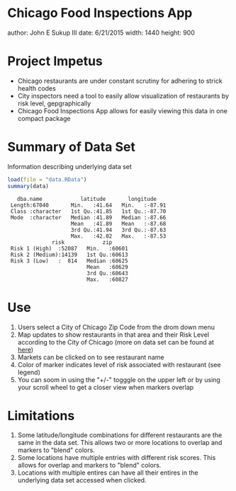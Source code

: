Chicago Food Inspections App
========================================================
author: John E Sukup III
date: 6/21/2015
width: 1440
height: 900

Project Impetus
========================================================

- Chicago restaurants are under constant scrutiny for adhering to strick health codes
- City inspectors need a tool to easily allow visualization of restaurants by risk level, gepgraphically
- Chicago Food Inspections App allows for easily viewing this data in one compact package

Summary of Data Set
========================================================
Information describing underlying data set

```r
load(file = "data.RData")
summary(data)
```

```
   dba.name            latitude       longitude     
 Length:67040       Min.   :41.64   Min.   :-87.91  
 Class :character   1st Qu.:41.85   1st Qu.:-87.70  
 Mode  :character   Median :41.89   Median :-87.66  
                    Mean   :41.89   Mean   :-87.68  
                    3rd Qu.:41.94   3rd Qu.:-87.63  
                    Max.   :42.02   Max.   :-87.53  
              risk            zip       
 Risk 1 (High)  :52087   Min.   :60601  
 Risk 2 (Medium):14139   1st Qu.:60613  
 Risk 3 (Low)   :  814   Median :60625  
                         Mean   :60629  
                         3rd Qu.:60643  
                         Max.   :60827  
```

Use
========================================================
1.  Users select a City of Chicago Zip Code from the drom down menu
2.  Map updates to show restaurants in that area and their Risk Level according to the City of Chicago
    (more on data set can be found at [here](https://data.cityofchicago.org/api/assets/BAD5301B-681A-4202-9D25-51B2CAE672FF))
3.  Markets can be clicked on to see restaurant name
4.  Color of marker indicates level of risk associated with restaurant (see legend)
5.  You can soom in using the "+/-" togggle on the upper left or by using your scroll wheel to get a closer view when markers overlap

Limitations
===
1.  Some latitude/longitude combinations for different restaurants are the same in the data set. This allows two or more locations to overlap and markers to "blend" colors.
2.  Some locations have multiple entries with different risk scores. This allows for overlap and markers to "blend" colors.
3.  Locations with multiple entires can have all their entires in the underlying data set accessed when clicked.
